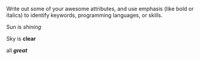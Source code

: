 Write out some of your awesome attributes, and use emphasis (like bold or italics) to identify keywords, programming languages, or skills. 

Sun is _shining_

Sky is __clear__

all _**great**_
